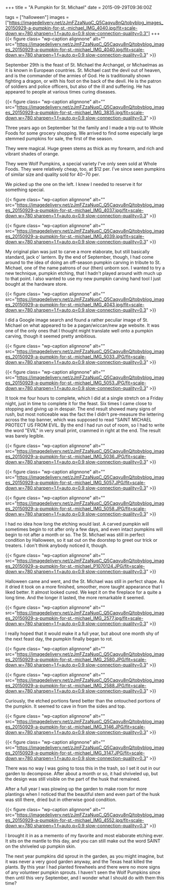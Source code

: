 +++
title = "A Pumpkin for St. Michael"
date = 2015-09-29T09:36:00Z

tags = ["halloween"]
images = ["https://imagedelivery.net/zJmFZzaNuqC_Q5Caqyu8nQ/tobyblog_images_20150929-a-pumpkin-for-st.-michael_IMG_4040.jpg/fit=scale-down,w=780,sharpen=1,f=auto,q=0.9,slow-connection-quality=0.3"]
+++
{{< figure class= "wp-caption alignnone" alt="" src="https://imagedelivery.net/zJmFZzaNuqC_Q5Caqyu8nQ/tobyblog_images_20150929-a-pumpkin-for-st.-michael_IMG_4040.jpg/fit=scale-down,w=780,sharpen=1,f=auto,q=0.9,slow-connection-quality=0.3" >}}

September 29th is the feast of St. Michael the Archangel, or Michaelmas as it is known in European countries. St. Michael cast the devil out of heaven, and is the commander of the armies of God. He is traditionally shown fighting a dragon, or with his foot on the back of the devil. He is the patron of soldiers and police officers, but also of the ill and suffering. He has appeared to people at various times curing diseases.

<!--more-->

{{< figure class= "wp-caption alignnone" alt="" src="https://imagedelivery.net/zJmFZzaNuqC_Q5Caqyu8nQ/tobyblog_images_20150929-a-pumpkin-for-st.-michael_IMG_3835.jpg/fit=scale-down,w=780,sharpen=1,f=auto,q=0.9,slow-connection-quality=0.3" >}}

Three years ago on September 1st the family and I made a trip out to Whole Foods for some grocery shopping. We arrived to find some especially large stemmed pumpkins for sale, the first of the season. 

They were magical. Huge green stems as thick as my forearm, and rich and vibrant shades of orange.

They were Wolf Pumpkins, a special variety I've only seen sold at Whole Foods. They were relatively cheap, too, at $12 per. I've since seen pumpkins of similar size and quality sold for $40-$70 per.

We picked up the one on the left. I knew I needed to reserve it for something special.

{{< figure class= "wp-caption alignnone" alt="" src="https://imagedelivery.net/zJmFZzaNuqC_Q5Caqyu8nQ/tobyblog_images_20150929-a-pumpkin-for-st.-michael_IMG_4037.jpg/fit=scale-down,w=780,sharpen=1,f=auto,q=0.9,slow-connection-quality=0.3" >}}

{{< figure class= "wp-caption alignnone" alt="" src="https://imagedelivery.net/zJmFZzaNuqC_Q5Caqyu8nQ/tobyblog_images_20150929-a-pumpkin-for-st.-michael_IMG_4039.jpg/fit=scale-down,w=780,sharpen=1,f=auto,q=0.9,slow-connection-quality=0.3" >}}

My original plan was just to carve a more elaborate, but still basically standard, jack o' lantern. By the end of September, though, I had come around to the idea of doing an off-season pumpkin carving in tribute to St. Michael, one of the name patrons of our (then) unborn son. I wanted to try a new technique, pumpkin etching, that I hadn't played around with much up to that point. I also wanted to use my new pumpkin carving hand tool I just bought at the hardware store.

{{< figure class= "wp-caption alignnone" alt="" src="https://imagedelivery.net/zJmFZzaNuqC_Q5Caqyu8nQ/tobyblog_images_20150929-a-pumpkin-for-st.-michael_IMG_4043.jpg/fit=scale-down,w=780,sharpen=1,f=auto,q=0.9,slow-connection-quality=0.3" >}}

I did a Google image search and found a rather peculiar image of St. Michael on what appeared to be a pagan/wiccan/new age website. It was one of the only ones that I thought might translate well onto a pumpkin carving, though it seemed pretty ambitious.

{{< figure class= "wp-caption alignnone" alt="" src="https://imagedelivery.net/zJmFZzaNuqC_Q5Caqyu8nQ/tobyblog_images_20150929-a-pumpkin-for-st.-michael_IMG_5033.JPG/fit=scale-down,w=780,sharpen=1,f=auto,q=0.9,slow-connection-quality=0.3" >}}

{{< figure class= "wp-caption alignnone" alt="" src="https://imagedelivery.net/zJmFZzaNuqC_Q5Caqyu8nQ/tobyblog_images_20150929-a-pumpkin-for-st.-michael_IMG_5053.JPG/fit=scale-down,w=780,sharpen=1,f=auto,q=0.9,slow-connection-quality=0.3" >}}

It took me four hours to complete, which I did at a single stretch on a Friday night, just in time to complete it for the feast. Six times I came close to stopping and giving up in despair. The end result showed many signs of rush, but most noticeable was the fact the I didn't pre-measure the lettering across the top banner, which was supposed to read "SAINT MICHAEL PROTECT US FROM EVIL. By the end I had run out of room, so I had to write the word "EVIL" in very small print, crammed in right at the end. The result was barely legible.

{{< figure class= "wp-caption alignnone" alt="" src="https://imagedelivery.net/zJmFZzaNuqC_Q5Caqyu8nQ/tobyblog_images_20150929-a-pumpkin-for-st.-michael_IMG_5036.JPG/fit=scale-down,w=780,sharpen=1,f=auto,q=0.9,slow-connection-quality=0.3" >}}

{{< figure class= "wp-caption alignnone" alt="" src="https://imagedelivery.net/zJmFZzaNuqC_Q5Caqyu8nQ/tobyblog_images_20150929-a-pumpkin-for-st.-michael_IMG_5057.JPG/fit=scale-down,w=780,sharpen=1,f=auto,q=0.9,slow-connection-quality=0.3" >}}

{{< figure class= "wp-caption alignnone" alt="" src="https://imagedelivery.net/zJmFZzaNuqC_Q5Caqyu8nQ/tobyblog_images_20150929-a-pumpkin-for-st.-michael_IMG_5058.JPG/fit=scale-down,w=780,sharpen=1,f=auto,q=0.9,slow-connection-quality=0.3" >}}

I had no idea how long the etching would last. A carved pumpkin will sometimes begin to rot after only a few days, and even intact pumpkins will begin to rot after a month or so. The St. Michael was still in perfect condition by Halloween, so it sat out on the doorstep to greet our trick or treaters. I don't think anybody noticed it, though.

{{< figure class= "wp-caption alignnone" alt="" src="https://imagedelivery.net/zJmFZzaNuqC_Q5Caqyu8nQ/tobyblog_images_20150929-a-pumpkin-for-st.-michael_P1070124.JPG/fit=scale-down,w=780,sharpen=1,f=auto,q=0.9,slow-connection-quality=0.3" >}}

Halloween came and went, and the St. Michael was still in perfect shape. As it dried it took on a more finished, smoother, more taught appearance that I liked better. It almost looked cured. We kept it on the fireplace for a quite a long time. And the longer it lasted, the more remarkable it seemed.

{{< figure class= "wp-caption alignnone" alt="" src="https://imagedelivery.net/zJmFZzaNuqC_Q5Caqyu8nQ/tobyblog_images_20150929-a-pumpkin-for-st.-michael_IMG_2577.jpg/fit=scale-down,w=780,sharpen=1,f=auto,q=0.9,slow-connection-quality=0.3" >}}

I really hoped that it would make it a full year, but about one month shy of the next feast day, the pumpkin finally began to rot.

{{< figure class= "wp-caption alignnone" alt="" src="https://imagedelivery.net/zJmFZzaNuqC_Q5Caqyu8nQ/tobyblog_images_20150929-a-pumpkin-for-st.-michael_IMG_2580.JPG/fit=scale-down,w=780,sharpen=1,f=auto,q=0.9,slow-connection-quality=0.3" >}}

{{< figure class= "wp-caption alignnone" alt="" src="https://imagedelivery.net/zJmFZzaNuqC_Q5Caqyu8nQ/tobyblog_images_20150929-a-pumpkin-for-st.-michael_IMG_2588.JPG/fit=scale-down,w=780,sharpen=1,f=auto,q=0.9,slow-connection-quality=0.3" >}}

Curiously, the etched portions fared better than the ontouched portions of the pumpkin. It seemed to cave in from the sides and top.

{{< figure class= "wp-caption alignnone" alt="" src="https://imagedelivery.net/zJmFZzaNuqC_Q5Caqyu8nQ/tobyblog_images_20150929-a-pumpkin-for-st.-michael_IMG_3146.JPG/fit=scale-down,w=780,sharpen=1,f=auto,q=0.9,slow-connection-quality=0.3" >}}

{{< figure class= "wp-caption alignnone" alt="" src="https://imagedelivery.net/zJmFZzaNuqC_Q5Caqyu8nQ/tobyblog_images_20150929-a-pumpkin-for-st.-michael_IMG_3147.JPG/fit=scale-down,w=780,sharpen=1,f=auto,q=0.9,slow-connection-quality=0.3" >}}

There was no way I was going to toss this in the trash, so I set it out in our garden to decompose. After about a month or so, it had shriveled up, but the design was still visible on the part of the husk that remained.

After a full year I was plowing up the garden to make room for more plantings when I noticed that the beautiful stem and even part of the husk was still there, dried but in otherwise good condition.

{{< figure class= "wp-caption alignnone" alt="" src="https://imagedelivery.net/zJmFZzaNuqC_Q5Caqyu8nQ/tobyblog_images_20150929-a-pumpkin-for-st.-michael_IMG_4552.jpg/fit=scale-down,w=780,sharpen=1,f=auto,q=0.9,slow-connection-quality=0.3" >}}

I brought it in as a memento of my favorite and most elaborate etching ever. It sits on the mantle to this day, and you can still make out the word SAINT on the shriveled up pumpkin skin.

The next year pumpkins did sprout in the garden, as you might imagine, but it was never a very good garden anyway, and the Texas heat killed the plants. By this year I had planted firewheels and there were no more signs of any volunteer pumpkin sprouts. I haven't seen the Wolf Pumpkins since then until this very September, and I wonder what I should do with them this time?

